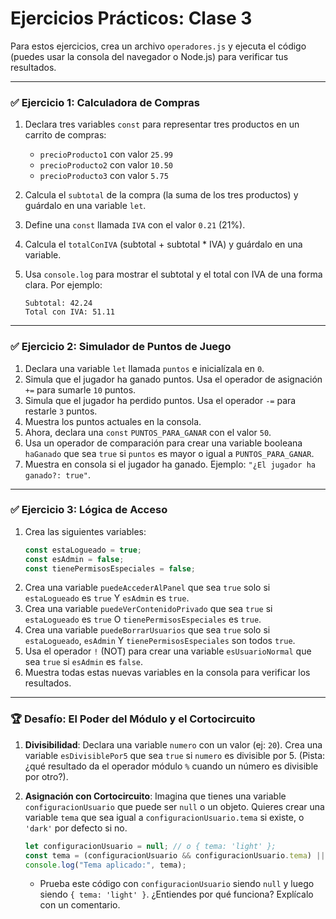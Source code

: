 # Ejercicios Prácticos: Clase 3

Para estos ejercicios, crea un archivo `operadores.js` y ejecuta el código (puedes usar la consola del navegador o Node.js) para verificar tus resultados.

---

### ✅ Ejercicio 1: Calculadora de Compras

1.  Declara tres variables `const` para representar tres productos en un carrito de compras:
    -   `precioProducto1` con valor `25.99`
    -   `precioProducto2` con valor `10.50`
    -   `precioProducto3` con valor `5.75`

2.  Calcula el `subtotal` de la compra (la suma de los tres productos) y guárdalo en una variable `let`.
3.  Define una `const` llamada `IVA` con el valor `0.21` (21%).
4.  Calcula el `totalConIVA` (subtotal + subtotal * IVA) y guárdalo en una variable.
5.  Usa `console.log` para mostrar el subtotal y el total con IVA de una forma clara. Por ejemplo:
    ```
    Subtotal: 42.24
    Total con IVA: 51.11
    ```

---

### ✅ Ejercicio 2: Simulador de Puntos de Juego

1.  Declara una variable `let` llamada `puntos` e inicialízala en `0`.
2.  Simula que el jugador ha ganado puntos. Usa el operador de asignación `+=` para sumarle `10` puntos.
3.  Simula que el jugador ha perdido puntos. Usa el operador `-=` para restarle `3` puntos.
4.  Muestra los puntos actuales en la consola.
5.  Ahora, declara una `const` `PUNTOS_PARA_GANAR` con el valor `50`.
6.  Usa un operador de comparación para crear una variable booleana `haGanado` que sea `true` si `puntos` es mayor o igual a `PUNTOS_PARA_GANAR`.
7.  Muestra en consola si el jugador ha ganado. Ejemplo: `"¿El jugador ha ganado?: true"`.

---

### ✅ Ejercicio 3: Lógica de Acceso

1.  Crea las siguientes variables:
    ```javascript
    const estaLogueado = true;
    const esAdmin = false;
    const tienePermisosEspeciales = false;
    ```
2.  Crea una variable `puedeAccederAlPanel` que sea `true` solo si `estaLogueado` es `true` Y `esAdmin` es `true`.
3.  Crea una variable `puedeVerContenidoPrivado` que sea `true` si `estaLogueado` es `true` O `tienePermisosEspeciales` es `true`.
4.  Crea una variable `puedeBorrarUsuarios` que sea `true` solo si `estaLogueado`, `esAdmin` Y `tienePermisosEspeciales` son todos `true`.
5.  Usa el operador `!` (NOT) para crear una variable `esUsuarioNormal` que sea `true` si `esAdmin` es `false`.
6.  Muestra todas estas nuevas variables en la consola para verificar los resultados.

---

### 🏆 Desafío: El Poder del Módulo y el Cortocircuito

1.  **Divisibilidad**: Declara una variable `numero` con un valor (ej: `20`). Crea una variable `esDivisiblePor5` que sea `true` si `numero` es divisible por 5. (Pista: ¿qué resultado da el operador módulo `%` cuando un número es divisible por otro?).

2.  **Asignación con Cortocircuito**: Imagina que tienes una variable `configuracionUsuario` que puede ser `null` o un objeto. Quieres crear una variable `tema` que sea igual a `configuracionUsuario.tema` si existe, o `'dark'` por defecto si no.

    ```javascript
    let configuracionUsuario = null; // o { tema: 'light' };
    const tema = (configuracionUsuario && configuracionUsuario.tema) || 'dark';
    console.log("Tema aplicado:", tema);
    ```
    -   Prueba este código con `configuracionUsuario` siendo `null` y luego siendo `{ tema: 'light' }`. ¿Entiendes por qué funciona? Explícalo con un comentario.
